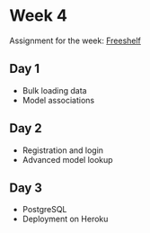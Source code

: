# Week 4

Assignment for the week: [Freeshelf](https://classroom.github.com/a/lentf7r1)

## Day 1

- Bulk loading data
- Model associations

## Day 2

- Registration and login
- Advanced model lookup

## Day 3

- PostgreSQL
- Deployment on Heroku
